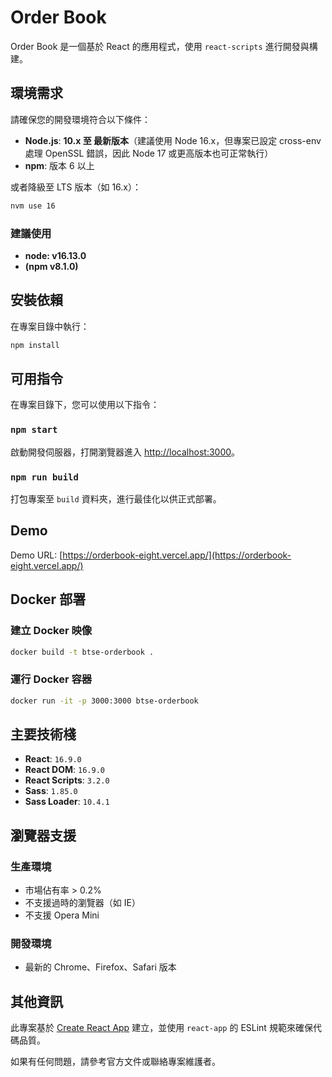 # Order Book

Order Book 是一個基於 React 的應用程式，使用 `react-scripts` 進行開發與構建。

## 環境需求

請確保您的開發環境符合以下條件：

- **Node.js**: **10.x 至 最新版本**（建議使用 Node 16.x，但專案已設定 cross-env 處理 OpenSSL 錯誤，因此 Node 17 或更高版本也可正常執行）
- **npm**: 版本 6 以上

或者降級至 LTS 版本（如 16.x）：

```sh
nvm use 16
```

### 建議使用

- **node: v16.13.0**
- **(npm v8.1.0)**

## 安裝依賴

在專案目錄中執行：

```sh
npm install
```

## 可用指令

在專案目錄下，您可以使用以下指令：

### `npm start`

啟動開發伺服器，打開瀏覽器進入 [http://localhost:3000](http://localhost:3000)。

### `npm run build`

打包專案至 `build` 資料夾，進行最佳化以供正式部署。

## Demo

Demo URL: [https://orderbook-eight.vercel.app/](https://orderbook-eight.vercel.app/)

## Docker 部署

### 建立 Docker 映像

```sh
docker build -t btse-orderbook .
```

### 運行 Docker 容器

```sh
docker run -it -p 3000:3000 btse-orderbook
```

## 主要技術棧

- **React**: `16.9.0`
- **React DOM**: `16.9.0`
- **React Scripts**: `3.2.0`
- **Sass**: `1.85.0`
- **Sass Loader**: `10.4.1`

## 瀏覽器支援

### 生產環境

- 市場佔有率 > 0.2%
- 不支援過時的瀏覽器（如 IE）
- 不支援 Opera Mini

### 開發環境

- 最新的 Chrome、Firefox、Safari 版本

## 其他資訊

此專案基於 [Create React App](https://github.com/facebook/create-react-app) 建立，並使用 `react-app` 的 ESLint 規範來確保代碼品質。

如果有任何問題，請參考官方文件或聯絡專案維護者。

